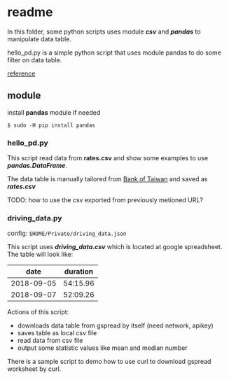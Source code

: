 # readme

In this folder, some python scripts uses module *__*csv*__* and *__*pandas*__*
to manipulate data table.

hello_pd.py is a simple python script that uses module pandas to do some
filter on data table.

[reference](https://ithelp.ithome.com.tw/articles/10194003)

## module

install **pandas** module if needed

```
$ sudo -H pip install pandas
```

### hello_pd.py ###

This script read data from **rates.csv** and show some examples to use
*__*pandas.DataFrame*__*.

The data table is manually tailored from [Bank of Taiwan](https://rate.bot.com.tw/xrt?Lang=zh-TW) and saved as *__*rates.csv*__*

TODO: how to use the csv exported from previously metioned URL?

### driving_data.py ###

config: ```$HOME/Private/driving_data.json```

This script uses *__*driving_data.csv*__* which is located at google spreadsheet.
The table will look like:

| date | duration |
|:----:|:--------:|
|2018-09-05|54:15.96|
|2018-09-07|52:09.26|

Actions of this script:
  * downloads data table from gspread by itself (need network, apikey)
  * saves table as local csv file
  * read data from csv file
  * output some statistic values like mean and median number

There is a sample script to demo how to use curl to download gspread worksheet
by curl.
